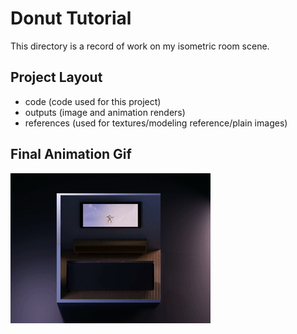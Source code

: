 # Donut Tutorial

This directory is a record of work on my isometric room scene.

## Project Layout

- code (code used for this project)
- outputs (image and animation renders)
- references (used for textures/modeling reference/plain images)

## Final Animation Gif
![](output.gif)

